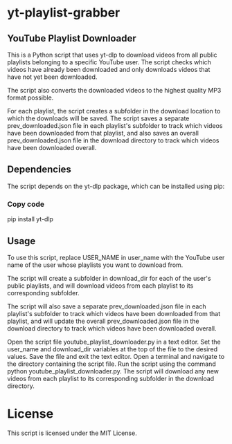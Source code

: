 # yt-playlist-grabber

## YouTube Playlist Downloader
This is a Python script that uses yt-dlp to download videos from all public playlists belonging to a specific YouTube user. The script checks which videos have already been downloaded and only downloads videos that have not yet been downloaded.

The script also converts the downloaded videos to the highest quality MP3 format possible.

For each playlist, the script creates a subfolder in the download location to which the downloads will be saved. The script saves a separate prev_downloaded.json file in each playlist's subfolder to track which videos have been downloaded from that playlist, and also saves an overall prev_downloaded.json file in the download directory to track which videos have been downloaded overall.

## Dependencies
The script depends on the yt-dlp package, which can be installed using pip:

### Copy code
pip install yt-dlp

## Usage
To use this script, replace USER_NAME in user_name with the YouTube user name of the user whose playlists you want to download from.

The script will create a subfolder in download_dir for each of the user's public playlists, and will download videos from each playlist to its corresponding subfolder.

The script will also save a separate prev_downloaded.json file in each playlist's subfolder to track which videos have been downloaded from that playlist, and will update the overall prev_downloaded.json file in the download directory to track which videos have been downloaded overall.

Open the script file youtube_playlist_downloader.py in a text editor.
Set the user_name and download_dir variables at the top of the file to the desired values.
Save the file and exit the text editor.
Open a terminal and navigate to the directory containing the script file.
Run the script using the command python youtube_playlist_downloader.py.
The script will download any new videos from each playlist to its corresponding subfolder in the download directory.

# License
This script is licensed under the MIT License.
